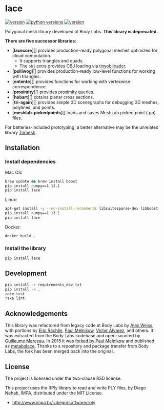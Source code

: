 lace
====

[![version](https://img.shields.io/pypi/v/lace?style=flat-square)][pypi]
[![python versions](https://img.shields.io/pypi/pyversions/lace?style=flat-square)][pypi]
[![version](https://img.shields.io/pypi/l/lace?style=flat-square)][pypi]

Polygonal mesh library developed at Body Labs. **This library is deprecated.**

**There are five successor libraries:**

* [**lacecore**][] provides production-ready polygonal meshes optimized for cloud
  computation.
    * It supports triangles and quads.
    * The `obj` extra provides OBJ loading via [tinyobjloader][].
* [**polliwog**][] provides production-ready low-level functions for working with
  triangles.
* [**entente**][] provides functions for working with vertexwise correspondence.
* [**proximity**][] provides proximity queries.
* [**hobart**][] obtains planar cross sections.
* [**tri-again**][] provides simple 3D scenegraphs for debugging 3D meshes,
  polylines, and points.
* [**meshlab-pickedpoints**][] loads and saves MeshLab picked point (.pp) files.

For batteries-included prototyping, a better alternative may be the unrelated
library [Trimesh][].


[pypi]: https://pypi.org/project/lace/
[lacecore]: https://github.com/lace/lacecore
[tinyobjloader]: https://github.com/tinyobjloader/tinyobjloader
[entente]: https://github.com/lace/entente/
[hobart]: https://github.com/lace/hobart
[meshlab-pickedpoints]: https://github.com/lace/meshlab-pickedpoints
[proximity]: https://github.com/lace/proximity
[trimesh]: https://trimsh.org/
[tri-again]: https://github.com/lace/tri-again/
[polliwog]: https://github.com/lace/polliwog/


Installation
------------

### Install dependencies

Mac OS:
```sh
brew update && brew install boost
pip install numpy==1.13.1
pip install lace
```

Linux:
```sh
apt-get install -y --no-install-recommends libsuitesparse-dev libboost-dev
pip install numpy==1.13.1
pip install lace
```

Docker:
```
docker build .
```

### Install the library

```sh
pip install lace
```


Development
-----------

```sh
pip install -r requirements_dev.txt
pip install -e .
rake test
rake lint
```


Acknowledgements
----------------

This library was refactored from legacy code at Body Labs by [Alex Weiss][],
with portions by [Eric Rachlin][], [Paul Melnikow][], [Victor Alvarez][],
and others. It was extracted from the Body Labs codebase and open-sourced by
[Guillaume Marceau][]. In 2018 it was [forked by Paul Melnikow][fork] and
published as [metabolace][fork pypi]. Thanks to a repository and package
transfer from Body Labs, the fork has been merged back into the original.

[alex weiss]: https://github.com/algrs
[eric rachlin]: https://github.com/eerac
[paul melnikow]: https://github.com/paulmelnikow
[victor alvarez]: https://github.com/yangmillstheory
[guillaume marceau]: https://github.com/gmarceau
[fork]: https://github.com/metabolize/lace
[fork pypi]: https://pypi.org/project/metabolace/


License
-------

The project is licensed under the two-clause BSD license.

This project uses the RPly library to read and write PLY files, by Diego Nehab,
IMPA, distributed under the MIT License.
 * http://www.impa.br/~diego/software/rply
